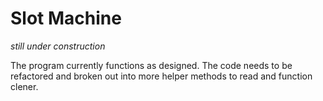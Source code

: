 # Slot Machine
*still under construction*
  
The program currently functions as designed. The code needs to be refactored and broken out into more helper methods to read and function clener.